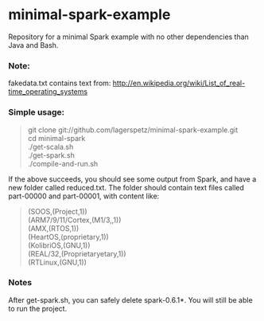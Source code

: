 minimal-spark-example
=====================
Repository for a minimal Spark example with no other dependencies than Java and Bash.

### Note:
fakedata.txt contains text from: http://en.wikipedia.org/wiki/List_of_real-time_operating_systems

### Simple usage:

> git clone git://github.com/lagerspetz/minimal-spark-example.git  
> cd minimal-spark  
> ./get-scala.sh  
> ./get-spark.sh  
> ./compile-and-run.sh

If the above succeeds, you should see some output from Spark, and have a new folder called
reduced.txt. The folder should contain text files called part-00000 and part-00001, with content
like:

> (SOOS,(Project,1))  
> (ARM7/9/11/Cortex,(M1/3,,1))  
> (AMX,(RTOS,1))  
> (HeartOS,(proprietary,1))  
> (KolibriOS,(GNU,1))  
> (REAL/32,(Proprietaryetary,1))  
> (RTLinux,(GNU,1))

### Notes
After get-spark.sh, you can safely delete spark-0.6.1\*. You will still be able to run the project.

